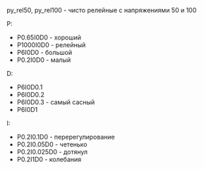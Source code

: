 py_rel50, py_rel100 - чисто релейные с напряжениями 50 и 100

P:
- P0.65I0D0 - хороший
- P1000I0D0 - релейный
- P6I0D0 - большой
- P0.2I0D0 - малый

D:
- P6I0D0.1
- P6I0D0.2
- P6I0D0.3 - самый сасный
- P6I0D1

I:
- P0.2I0.1D0 - перерегулирование
- P0.2I0.05D0 - четенько
- P0.2I0.025D0 - дотянул
- P0.2I1D0 - колебания





